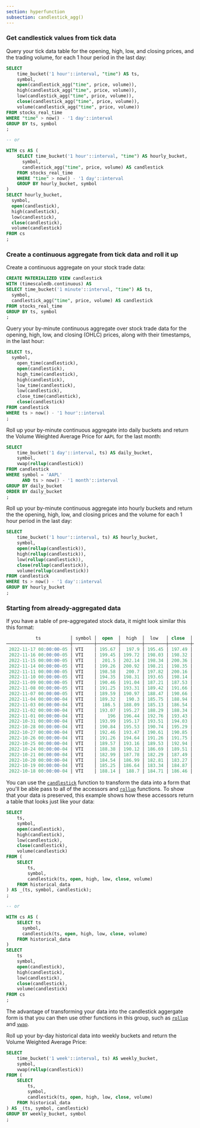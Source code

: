 ```yaml
---
section: hyperfunction
subsection: candlestick_agg()
---
```


### Get candlestick values from tick data

Query your tick data table for the opening, high, low, and closing prices, and
the trading volume, for each 1 hour period in the last day:

``` sql
SELECT
    time_bucket('1 hour'::interval, "time") AS ts,
    symbol,
    open(candlestick_agg("time", price, volume)),
    high(candlestick_agg("time", price, volume)),
    low(candlestick_agg("time", price, volume)),
    close(candlestick_agg("time", price, volume)),
    volume(candlestick_agg("time", price, volume))
FROM stocks_real_time
WHERE "time" > now() - '1 day'::interval
GROUP BY ts, symbol
;

-- or

WITH cs AS (
    SELECT time_bucket('1 hour'::interval, "time") AS hourly_bucket,
      symbol,
      candlestick_agg("time", price, volume) AS candlestick
    FROM stocks_real_time
    WHERE "time" > now() - '1 day'::interval
    GROUP BY hourly_bucket, symbol
)
SELECT hourly_bucket,
  symbol,
  open(candlestick),
  high(candlestick),
  low(candlestick),
  close(candlestick),
  volume(candlestick)
FROM cs
;
```

### Create a continuous aggregate from tick data and roll it up

Create a continuous aggregate on your stock trade data:

```sql
CREATE MATERIALIZED VIEW candlestick
WITH (timescaledb.continuous) AS
SELECT time_bucket('1 minute'::interval, "time") AS ts,
  symbol,
  candlestick_agg("time", price, volume) AS candlestick
FROM stocks_real_time
GROUP BY ts, symbol
;
```

Query your by-minute continuous aggregate over stock trade data for the opening,
high, low, and closing (OHLC) prices, along with their timestamps, in the last
hour:

``` sql
SELECT ts,
  symbol,
    open_time(candlestick),
    open(candlestick),
    high_time(candlestick),
    high(candlestick),
    low_time(candlestick),
    low(candlestick),
    close_time(candlestick),
    close(candlestick)
FROM candlestick
WHERE ts > now() - '1 hour'::interval
;
```

Roll up your by-minute continuous aggregate into daily buckets and return the
Volume Weighted Average Price for `AAPL` for the last month:

``` sql
SELECT
    time_bucket('1 day'::interval, ts) AS daily_bucket,
    symbol,
    vwap(rollup(candlestick))
FROM candlestick
WHERE symbol = 'AAPL'
      AND ts > now() - '1 month'::interval
GROUP BY daily_bucket
ORDER BY daily_bucket
;
```

Roll up your by-minute continuous aggregate into hourly buckets and return the
the opening, high, low, and closing prices and the volume for each 1 hour period
in the last day:

``` sql
SELECT
    time_bucket('1 hour'::interval, ts) AS hourly_bucket,
    symbol,
    open(rollup(candlestick)),
    high(rollup(candlestick)),
    low(rollup(candlestick)),
    close(rollup(candlestick)),
    volume(rollup(candlestick))
FROM candlestick
WHERE ts > now() - '1 day'::interval
GROUP BY hourly_bucket
;
```

### Starting from already-aggregated data

If you have a table of pre-aggregated stock data, it might look similar this
this format:

``` sql
           ts           │ symbol │  open  │  high  │  low   │ close  │  volume
────────────────────────┼────────┼────────┼────────┼────────┼────────┼──────────
 2022-11-17 00:00:00-05 │ VTI    │ 195.67 │  197.9 │ 195.45 │ 197.49 │  3704700
 2022-11-16 00:00:00-05 │ VTI    │ 199.45 │ 199.72 │ 198.03 │ 198.32 │  2905000
 2022-11-15 00:00:00-05 │ VTI    │  201.5 │ 202.14 │ 198.34 │ 200.36 │  4606200
 2022-11-14 00:00:00-05 │ VTI    │ 199.26 │ 200.92 │ 198.21 │ 198.35 │  4248200
 2022-11-11 00:00:00-05 │ VTI    │ 198.58 │  200.7 │ 197.82 │ 200.16 │  4538500
 2022-11-10 00:00:00-05 │ VTI    │ 194.35 │ 198.31 │ 193.65 │ 198.14 │  3981600
 2022-11-09 00:00:00-05 │ VTI    │ 190.46 │ 191.04 │ 187.21 │ 187.53 │ 13959600
 2022-11-08 00:00:00-05 │ VTI    │ 191.25 │ 193.31 │ 189.42 │ 191.66 │  4847500
 2022-11-07 00:00:00-05 │ VTI    │ 189.59 │ 190.97 │ 188.47 │ 190.66 │  3420000
 2022-11-04 00:00:00-04 │ VTI    │ 189.32 │  190.3 │ 185.75 │ 188.94 │  3584600
 2022-11-03 00:00:00-04 │ VTI    │  186.5 │ 188.09 │ 185.13 │ 186.54 │  3935600
 2022-11-02 00:00:00-04 │ VTI    │ 193.07 │ 195.27 │ 188.29 │ 188.34 │  4686000
 2022-11-01 00:00:00-04 │ VTI    │    196 │ 196.44 │ 192.76 │ 193.43 │  9873800
 2022-10-31 00:00:00-04 │ VTI    │ 193.99 │ 195.17 │ 193.51 │ 194.03 │  5053900
 2022-10-28 00:00:00-04 │ VTI    │ 190.84 │ 195.53 │ 190.74 │ 195.29 │  3178800
 2022-10-27 00:00:00-04 │ VTI    │ 192.46 │ 193.47 │ 190.61 │ 190.85 │  3556300
 2022-10-26 00:00:00-04 │ VTI    │ 191.26 │ 194.64 │ 191.26 │ 191.75 │  4091100
 2022-10-25 00:00:00-04 │ VTI    │ 189.57 │ 193.16 │ 189.53 │ 192.94 │  3287100
 2022-10-24 00:00:00-04 │ VTI    │ 188.38 │ 190.12 │ 186.69 │ 189.51 │  4527800
 2022-10-21 00:00:00-04 │ VTI    │ 182.99 │ 187.78 │ 182.29 │ 187.49 │  3381200
 2022-10-20 00:00:00-04 │ VTI    │ 184.54 │ 186.99 │ 182.81 │ 183.27 │  2636200
 2022-10-19 00:00:00-04 │ VTI    │ 185.25 │ 186.64 │ 183.34 │ 184.87 │  2589100
 2022-10-18 00:00:00-04 │ VTI    │ 188.14 │  188.7 │ 184.71 │ 186.46 │  3906800
```

You can use the [`candlestick`](#candlestick) function to transform the data
into a form that you'll be able pass to all of the accessors and
[`rollup`](#rollup) functions. To show that your data is preserved, this example
shows how these accessors return a table that looks just like your data:

``` sql
SELECT
    ts,
    symbol,
    open(candlestick),
    high(candlestick),
    low(candlestick),
    close(candlestick),
    volume(candlestick)
FROM (
    SELECT
        ts,
        symbol,
        candlestick(ts, open, high, low, close, volume)
    FROM historical_data
) AS _(ts, symbol, candlestick);
;

-- or

WITH cs AS (
    SELECT ts
      symbol,
      candlestick(ts, open, high, low, close, volume)
    FROM historical_data
)
SELECT 
    ts
    symbol,
    open(candlestick),
    high(candlestick),
    low(candlestick),
    close(candlestick),
    volume(candlestick)
FROM cs
;
```

The advantage of transforming your data into the candlestick aggergate form is
that you can then use other functions in this group, such as [`rollup`](#rollup)
and [`vwap`](#vwap).

Roll up your by-day historical data into weekly buckets and return the Volume
Weighted Average Price:

``` sql
SELECT
    time_bucket('1 week'::interval, ts) AS weekly_bucket,
    symbol,
    vwap(rollup(candlestick))
FROM (
    SELECT
        ts,
        symbol,
        candlestick(ts, open, high, low, close, volume)
    FROM historical_data
) AS _(ts, symbol, candlestick)
GROUP BY weekly_bucket, symbol
;
```
